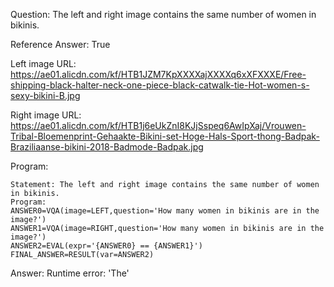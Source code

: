 Question: The left and right image contains the same number of women in bikinis.

Reference Answer: True

Left image URL: https://ae01.alicdn.com/kf/HTB1JZM7KpXXXXajXXXXq6xXFXXXE/Free-shipping-black-halter-neck-one-piece-black-catwalk-tie-Hot-women-s-sexy-bikini-B.jpg

Right image URL: https://ae01.alicdn.com/kf/HTB1j6eUkZnI8KJjSspeq6AwIpXaj/Vrouwen-Tribal-Bloemenprint-Gehaakte-Bikini-set-Hoge-Hals-Sport-thong-Badpak-Braziliaanse-bikini-2018-Badmode-Badpak.jpg

Program:

```
Statement: The left and right image contains the same number of women in bikinis.
Program:
ANSWER0=VQA(image=LEFT,question='How many women in bikinis are in the image?')
ANSWER1=VQA(image=RIGHT,question='How many women in bikinis are in the image?')
ANSWER2=EVAL(expr='{ANSWER0} == {ANSWER1}')
FINAL_ANSWER=RESULT(var=ANSWER2)
```
Answer: Runtime error: 'The'

